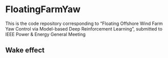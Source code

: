 # FloatingFarmYaw
This is the code repository corresponding to “Floating Offshore Wind Farm Yaw Control via Model-based Deep Reinforcement Learning”, submitted to IEEE Power & Energy General Meeting

## Wake effect
